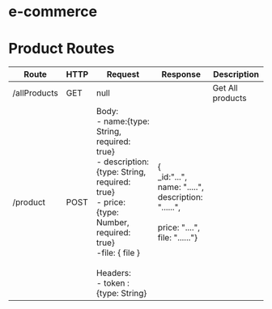 # e-commerce

# Product Routes

| Route | HTTP | Request | Response | Description|
| ----------- | ----------- |----------- |----------- | ----------- |
| /allProducts | GET |null||Get All products|
| /product | POST |Body:<br />- name:{type: String, required: true}<br />- description: {type: String, required: true}<br />- price: {type: Number, required: true}<br />-file: { file }<br /><br />Headers:<br />- token : {type: String}|{<br />_id:"...",<br />name: ".....",<br />description: "......",<br /><br />price: "....",<br />file: "......"}||

